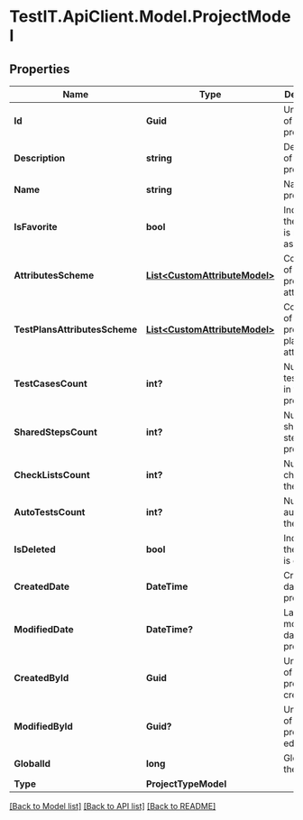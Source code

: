 # TestIT.ApiClient.Model.ProjectModel

## Properties

Name | Type | Description | Notes
------------ | ------------- | ------------- | -------------
**Id** | **Guid** | Unique ID of the project | 
**Description** | **string** | Description of the project | [optional] 
**Name** | **string** | Name of the project | 
**IsFavorite** | **bool** | Indicates if the project is marked as favorite | 
**AttributesScheme** | [**List&lt;CustomAttributeModel&gt;**](CustomAttributeModel.md) | Collection of the project attributes | [optional] 
**TestPlansAttributesScheme** | [**List&lt;CustomAttributeModel&gt;**](CustomAttributeModel.md) | Collection of the project test plans attributes | [optional] 
**TestCasesCount** | **int?** | Number of test cases in the project | [optional] 
**SharedStepsCount** | **int?** | Number of shared steps in the project | [optional] 
**CheckListsCount** | **int?** | Number of checklists in the project | [optional] 
**AutoTestsCount** | **int?** | Number of autotests in the project | [optional] 
**IsDeleted** | **bool** | Indicates if the project is deleted | 
**CreatedDate** | **DateTime** | Creation date of the project | 
**ModifiedDate** | **DateTime?** | Last modification date of the project | [optional] 
**CreatedById** | **Guid** | Unique ID of the project creator | 
**ModifiedById** | **Guid?** | Unique ID of the project last editor | [optional] 
**GlobalId** | **long** | Global ID of the project | 
**Type** | **ProjectTypeModel** |  | 

[[Back to Model list]](../README.md#documentation-for-models) [[Back to API list]](../README.md#documentation-for-api-endpoints) [[Back to README]](../README.md)

